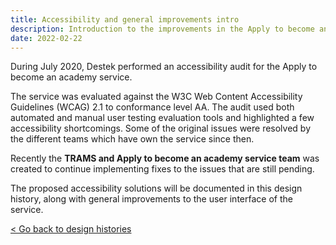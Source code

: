 ```yaml
---
title: Accessibility and general improvements intro
description: Introduction to the improvements in the Apply to become an academy service.
date: 2022-02-22
---
```

During July 2020, Destek performed an accessibility audit for the Apply to become an academy service. 

The service was evaluated against the W3C Web Content Accessibility Guidelines (WCAG) 2.1 to conformance level AA. The audit used both automated and manual user testing evaluation tools and highlighted a few accessibility shortcomings. Some of the original issues were resolved by the different teams which have own the service since then. 

Recently the **TRAMS and Apply to become an academy service team** was created to continue implementing fixes to the issues that are still pending. 

The proposed accessibility solutions will be documented in this design history, along with general improvements to the user interface of the service.

<a class="govuk-link" href="/a2b-external/"> < Go back to design histories</a>